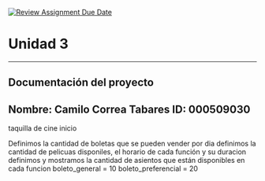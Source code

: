 [![Review Assignment Due Date](https://classroom.github.com/assets/deadline-readme-button-22041afd0340ce965d47ae6ef1cefeee28c7c493a6346c4f15d667ab976d596c.svg)](https://classroom.github.com/a/MuElT52l)
# Unidad 3
---
## Documentación del proyecto
Nombre:  Camilo Correa Tabares
ID:  000509030
---
taquilla de cine
inicio

Definimos la cantidad de boletas que se pueden vender por dia
definimos la cantidad de pelicuas disponiles, el horario de cada función y su duracion
definimos y mostramos la cantidad de asientos que están disponibles en cada funcion
boleto_general = 10
boleto_preferencial = 20






